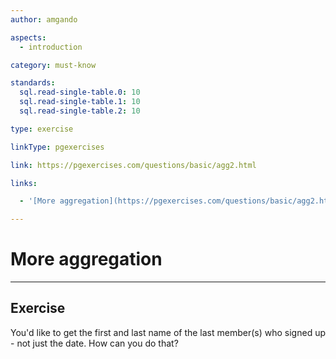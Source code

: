 ```yaml
---
author: amgando

aspects:
  - introduction

category: must-know

standards:
  sql.read-single-table.0: 10
  sql.read-single-table.1: 10
  sql.read-single-table.2: 10

type: exercise

linkType: pgexercises

link: https://pgexercises.com/questions/basic/agg2.html

links:

  - '[More aggregation](https://pgexercises.com/questions/basic/agg2.html){documentation}'

---
```


# More aggregation

---
## Exercise

You'd like to get the first and last name of the last member(s) who signed up - not just the date. How can you do that?

